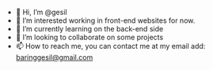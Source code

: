 - 👋 Hi, I’m @gesil
- 👀 I’m interested working in front-end websites for now.
- 🌱 I’m currently learning on the back-end side
- 💞️ I’m looking to collaborate on some projects
- 📫 How to reach me, you can contact me at my email add: baringgesil@gmail.com

<!---
gesil22/gesil22 is a ✨ special ✨ repository because its `README.md` (this file) appears on your GitHub profile.
You can click the Preview link to take a look at your changes.
--->
